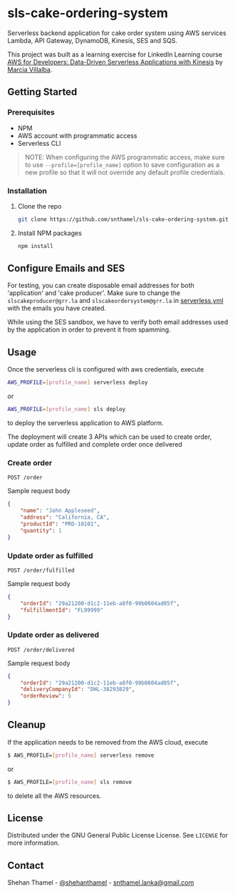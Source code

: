 # sls-cake-ordering-system

Serverless backend application for cake order system using AWS services Lambda, API Gateway, DynamoDB, Kinesis, SES and SQS.

This project was built as a learning exercise for LinkedIn Learning course [AWS for Developers: Data-Driven Serverless Applications with Kinesis](https://www.linkedin.com/learning/aws-for-developers-data-driven-serverless-applications-with-kinesis) by [Marcia Villalba](https://www.linkedin.com/in/marciavillalba).

## Getting Started
### Prerequisites
- NPM
- AWS account with programmatic access
- Serverless CLI

> NOTE: When configuring the AWS programmatic access, make sure to use `--profile=[profile_name]` option to save configuration as a new profile so that it will not override any default profile credentials.

### Installation
1. Clone the repo
   ```sh
   git clone https://github.com/snthamel/sls-cake-ordering-system.git
   ```
2. Install NPM packages
   ```sh
   npm install
   ```

## Configure Emails and SES
For testing, you can create disposable email addresses for both 'application' and 'cake producer'. Make sure to change the `slscakeproducer@grr.la` and `slscakeordersystem@grr.la` in [serverless.yml](serverless.yml) with the emails you have created.

While using the SES sandbox, we have to verify both email addresses used by the application in order to prevent it from spamming.

## Usage
Once the serverless cli is configured with aws credentials, execute
```sh
AWS_PROFILE=[profile_name] serverless deploy
```
or 
```sh
AWS_PROFILE=[profile_name] sls deploy
```
to deploy the serverless application to AWS platform.

The deployment will create 3 APIs which can be used to create order, update order as fulfilled and complete order once delivered

### Create order
```
POST /order
```
Sample request body
```json
{
    "name": "John Appleseed",
    "address": "California, CA",
    "productId": "PRD-10101",
    "quantity": 1
}
```

### Update order as fulfilled
```
POST /order/fulfilled
```
Sample request body
```json
{
    "orderId": "29a21200-d1c2-11eb-a8f0-99b0604ad05f",
    "fulfillmentId": "FL99999"
}
```

### Update order as delivered
```
POST /order/delivered
```
Sample request body
```json
{
    "orderId": "29a21200-d1c2-11eb-a8f0-99b0604ad05f",
    "deliveryCompanyId": "DHL-38293829",
    "orderReview": 5
}
```

## Cleanup
If the application needs to be removed from the AWS cloud, execute
```sh
$ AWS_PROFILE=[profile_name] serverless remove
```
or 
```sh
$ AWS_PROFILE=[profile_name] sls remove
```
to delete all the AWS resources.

## License
Distributed under the GNU General Public License License. See `LICENSE` for more information. 

## Contact
Shehan Thamel - [@shehanthamel](https://twitter.com/shehanthamel) - snthamel.lanka@gmail.com